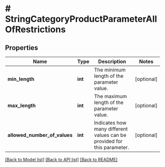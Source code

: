 # # StringCategoryProductParameterAllOfRestrictions

## Properties

Name | Type | Description | Notes
------------ | ------------- | ------------- | -------------
**min_length** | **int** | The minimum length of the parameter value. | [optional] 
**max_length** | **int** | The maximum length of the parameter value. | [optional] 
**allowed_number_of_values** | **int** | Indicates how many different values can be provided for this parameter. | [optional] 

[[Back to Model list]](../../README.md#documentation-for-models) [[Back to API list]](../../README.md#documentation-for-api-endpoints) [[Back to README]](../../README.md)


